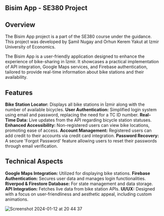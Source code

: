 ## Bisim App - SE380 Project

## Overview

The Bisim App project is a part of the SE380 course under the guidance. This project was developed by Şamil Nugay and Orhun Kerem Yakut at Izmir University of Economics.

The Bisim App is a user-friendly application designed to enhance the experience of bike-sharing in İzmir. It showcases a practical implementation of API integration, Google Maps services, and Firebase authentication, tailored to provide real-time information about bike stations and their availability.

## Features

**Bike Station Locator:** Displays all bike stations in İzmir along with the number of available bicycles.
**User Authentication:** Simplified login system using email and password, replacing the need for a TC ID number.
**Real-Time Data:** Live updates from the API regarding bicycle station statuses.
**Enhanced Accessibility:** Non-registered users can view bike locations, promoting ease of access.
**Account Management:** Registered users can add credit to their accounts via credit card integration.
**Password Recovery:** A secure 'Forgot Password' feature allowing users to reset their passwords through email verification.


## Technical Aspects

**Google Maps Integration:** Utilized for displaying bike stations.
**Firebase Authentication:** Secures user data and manages login functionalities.
**Riverpod & Firestore Database:** For state management and data storage.
**API Integration:** Fetches live data from bike station APIs.
**UI/UX:** Designed with a focus on user-friendliness and aesthetic appeal, including custom animations.

![Screenshot 2024-01-12 at 20 44 37](https://github.com/nugaysamil/bisim-app/assets/106466382/f2996d82-d78a-4c23-8f9c-74b7daf3064e)
